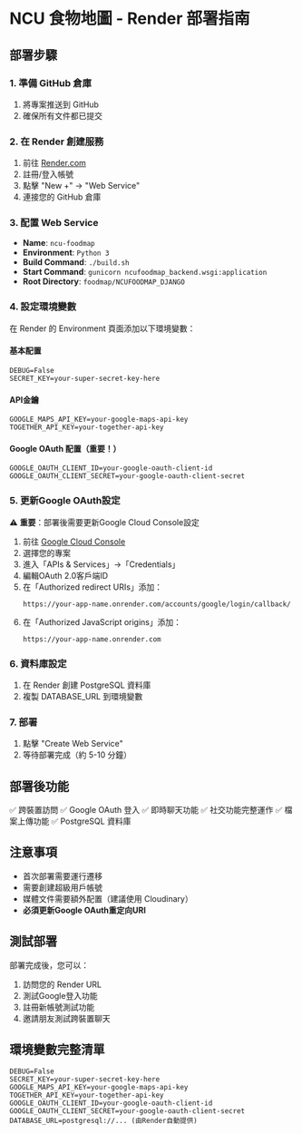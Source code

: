 # NCU 食物地圖 - Render 部署指南

## 部署步驟

### 1. 準備 GitHub 倉庫
1. 將專案推送到 GitHub
2. 確保所有文件都已提交

### 2. 在 Render 創建服務
1. 前往 [Render.com](https://render.com)
2. 註冊/登入帳號
3. 點擊 "New +" → "Web Service"
4. 連接您的 GitHub 倉庫

### 3. 配置 Web Service
- **Name**: `ncu-foodmap`
- **Environment**: `Python 3`
- **Build Command**: `./build.sh`
- **Start Command**: `gunicorn ncufoodmap_backend.wsgi:application`
- **Root Directory**: `foodmap/NCUFOODMAP_DJANGO`

### 4. 設定環境變數
在 Render 的 Environment 頁面添加以下環境變數：

#### 基本配置
```
DEBUG=False
SECRET_KEY=your-super-secret-key-here
```

#### API金鑰
```
GOOGLE_MAPS_API_KEY=your-google-maps-api-key
TOGETHER_API_KEY=your-together-api-key
```

#### Google OAuth 配置（重要！）
```
GOOGLE_OAUTH_CLIENT_ID=your-google-oauth-client-id
GOOGLE_OAUTH_CLIENT_SECRET=your-google-oauth-client-secret
```

### 5. 更新Google OAuth設定
⚠️ **重要**：部署後需要更新Google Cloud Console設定
1. 前往 [Google Cloud Console](https://console.cloud.google.com/)
2. 選擇您的專案
3. 進入「APIs & Services」→「Credentials」
4. 編輯OAuth 2.0客戶端ID
5. 在「Authorized redirect URIs」添加：
   ```
   https://your-app-name.onrender.com/accounts/google/login/callback/
   ```
6. 在「Authorized JavaScript origins」添加：
   ```
   https://your-app-name.onrender.com
   ```

### 6. 資料庫設定
1. 在 Render 創建 PostgreSQL 資料庫
2. 複製 DATABASE_URL 到環境變數

### 7. 部署
1. 點擊 "Create Web Service"
2. 等待部署完成（約 5-10 分鐘）

## 部署後功能
✅ 跨裝置訪問
✅ Google OAuth 登入
✅ 即時聊天功能
✅ 社交功能完整運作
✅ 檔案上傳功能
✅ PostgreSQL 資料庫

## 注意事項
- 首次部署需要運行遷移
- 需要創建超級用戶帳號
- 媒體文件需要額外配置（建議使用 Cloudinary）
- **必須更新Google OAuth重定向URI**

## 測試部署
部署完成後，您可以：
1. 訪問您的 Render URL
2. 測試Google登入功能
3. 註冊新帳號測試功能
4. 邀請朋友測試跨裝置聊天

## 環境變數完整清單
```
DEBUG=False
SECRET_KEY=your-super-secret-key-here
GOOGLE_MAPS_API_KEY=your-google-maps-api-key
TOGETHER_API_KEY=your-together-api-key
GOOGLE_OAUTH_CLIENT_ID=your-google-oauth-client-id
GOOGLE_OAUTH_CLIENT_SECRET=your-google-oauth-client-secret
DATABASE_URL=postgresql://... (由Render自動提供)
``` 